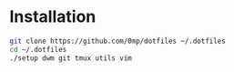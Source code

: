 # Installation

```sh
git clone https://github.com/0mp/dotfiles ~/.dotfiles
cd ~/.dotfiles
./setup dwm git tmux utils vim
```


